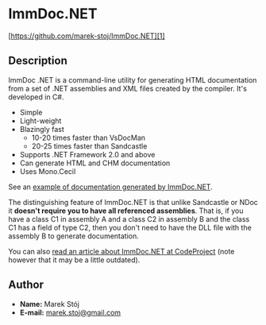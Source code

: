 ﻿ImmDoc.NET
==========
[https://github.com/marek-stoj/ImmDoc.NET][1]

Description
-----------

ImmDoc .NET is a command-line utility for generating HTML documentation from
a set of .NET assemblies and XML files created by the compiler. It's
developed in C#.

  * Simple
  * Light-weight
  * Blazingly fast
      * 10-20 times faster than VsDocMan
      * 20-25 times faster than Sandcastle
  * Supports .NET Framework 2.0 and above
  * Can generate HTML and CHM documentation
  * Uses Mono.Cecil

See an [example of documentation generated by ImmDoc.NET][2].

The distinguishing feature of ImmDoc.NET is that unlike Sandcastle or NDoc
it **doesn't require you to have all referenced assemblies**. That is, if you
have a class C1 in assembly A and a class C2 in assembly B and the class C1
has a field of type C2, then you don't need to have the DLL file with
the assembly B to generate documentation.

You can also [read an article about ImmDoc.NET at CodeProject][3] (note however that it may be a little outdated).

Author
------

  * **Name:** Marek Stój
  * **E-mail:** marek.stoj@gmail.com

[1]: https://github.com/marek-stoj/ImmDoc.NET
[2]: http://immortal.pl/Projects/ImmDocNet/Example/index.html
[3]: http://www.codeproject.com/KB/dotnet/ImmDocNet.aspx
